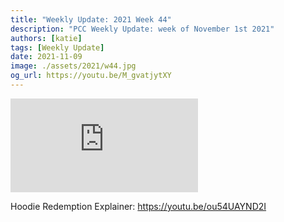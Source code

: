 ```yaml
---
title: "Weekly Update: 2021 Week 44"
description: "PCC Weekly Update: week of November 1st 2021"
authors: [katie]
tags: [Weekly Update]
date: 2021-11-09
image: ./assets/2021/w44.jpg
og_url: https://youtu.be/M_gvatjytXY
---
```


<iframe src="https://www.youtube.com/embed/M_gvatjytXY" title="YouTube video player" frameborder="0" allow="accelerometer; autoplay; clipboard-write; encrypted-media; gyroscope; picture-in-picture" allowFullScreen></iframe>

<!--truncate-->

Hoodie Redemption Explainer: 
https://youtu.be/ou54UAYND2I